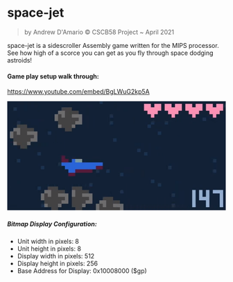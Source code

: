 # space-jet

> by Andrew D'Amario © CSCB58 Project ~ April 2021

space-jet is a sidescroller Assembly game written for the MIPS processor. See how high of a scorce you can get as you fly through space dodging astroids!

#### Game play setup walk through:
https://www.youtube.com/embed/BgLWuG2kp5A

![](images/ingame.png)

##### Bitmap Display Configuration:

- Unit width in pixels: 8
- Unit height in pixels: 8
- Display width in pixels: 512
- Display height in pixels: 256
- Base Address for Display: 0x10008000 ($gp)
